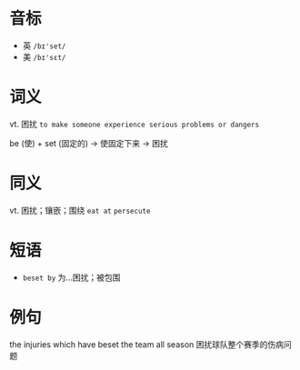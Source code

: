 # 音标

- 英 `/bɪ'set/`
- 美 `/bɪ'sɛt/`

# 词义

vt. 困扰
`to make someone experience serious problems or dangers`



be (使) + set (固定的) → 使固定下来 → 困扰

# 同义

vt. 困扰；镶嵌；围绕
`eat at` `persecute`

# 短语

- `beset by` 为…困扰；被包围

# 例句

the injuries which have beset the team all season
困扰球队整个赛季的伤病问题


